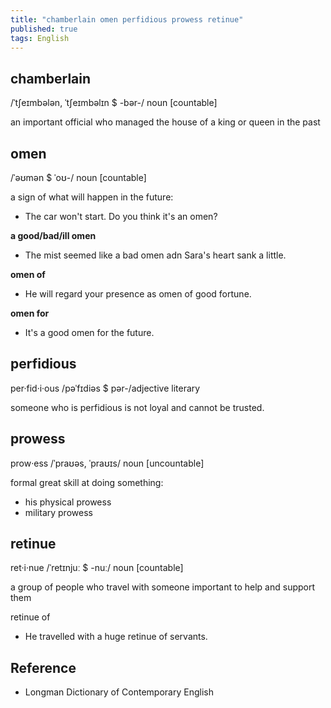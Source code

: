 ```yaml
---
title: "chamberlain omen perfidious prowess retinue"
published: true
tags: English
---
```


## chamberlain

/ˈtʃeɪmbələn, ˈtʃeɪmbəlɪn $ -bər-/ noun [countable]

an important official who managed the house of a king or queen in the past

## omen

/ˈəʊmən $ ˈoʊ-/ noun [countable]

a sign of what will happen in the future:

- The car won't start. Do you think it's an omen?

**a good/bad/ill omen**

- The mist seemed like a bad omen adn Sara's heart sank a little.

**omen of**

- He will regard your presence as omen of good fortune.

**omen for**

- It's a good omen for the future.

## perfidious

per·fid·i·ous /pəˈfɪdiəs $ pər-/adjective literary

someone who is perfidious is not loyal and cannot be trusted.

## prowess

prow·ess /ˈpraʊəs, ˈpraʊɪs/ noun [uncountable]

formal great skill at doing something:

- his physical prowess
- military prowess

## retinue

ret·i·nue /ˈretɪnjuː $ -nuː/ noun [countable]

a group of people who travel with someone important to help and support them

retinue of

- He travelled with a huge retinue of servants.

## Reference

- Longman Dictionary of Contemporary English